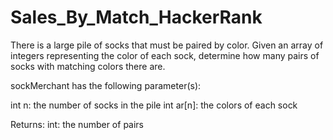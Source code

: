 # Sales_By_Match_HackerRank

There is a large pile of socks that must be paired by color. Given an array of integers representing the color of each sock, determine how many pairs of socks with matching colors there are.

sockMerchant has the following parameter(s):

int n: the number of socks in the pile
int ar[n]: the colors of each sock

Returns:
int: the number of pairs
